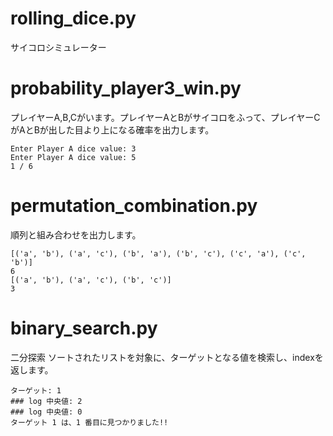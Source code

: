 # rolling_dice.py 

サイコロシミュレーター

# probability_player3_win.py 

プレイヤーA,B,Cがいます。プレイヤーAとBがサイコロをふって、プレイヤーCがAとBが出した目より上になる確率を出力します。

```
Enter Player A dice value: 3
Enter Player A dice value: 5
1 / 6
```

# permutation_combination.py

順列と組み合わせを出力します。

```
[('a', 'b'), ('a', 'c'), ('b', 'a'), ('b', 'c'), ('c', 'a'), ('c', 'b')]
6
[('a', 'b'), ('a', 'c'), ('b', 'c')]
3
```


# binary_search.py

二分探索
ソートされたリストを対象に、ターゲットとなる値を検索し、indexを返します。

```
ターゲット: 1
### log 中央値: 2
### log 中央値: 0
ターゲット 1 は、1 番目に見つかりました!!
```
